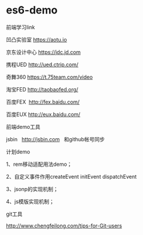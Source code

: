 # es6-demo

前端学习link

凹凸实验室 https://aotu.io

京东设计中心  https://jdc.jd.com

携程UED http://ued.ctrip.com/

奇舞360 https://t.75team.com/video

淘宝FED http://taobaofed.org/

百度FEX  http://fex.baidu.com/

百度EUX  http://eux.baidu.com/


前端demo工具 

jsbin   http://jsbin.com   和github帐号同步


计划demo

1、rem移动适配用法demo；

2、自定义事件作用createEvent initEvent dispatchEvent

3、jsonp的实现机制；

4、js模版实现机制；


git工具

http://www.chengfeilong.com/tips-for-Git-users
